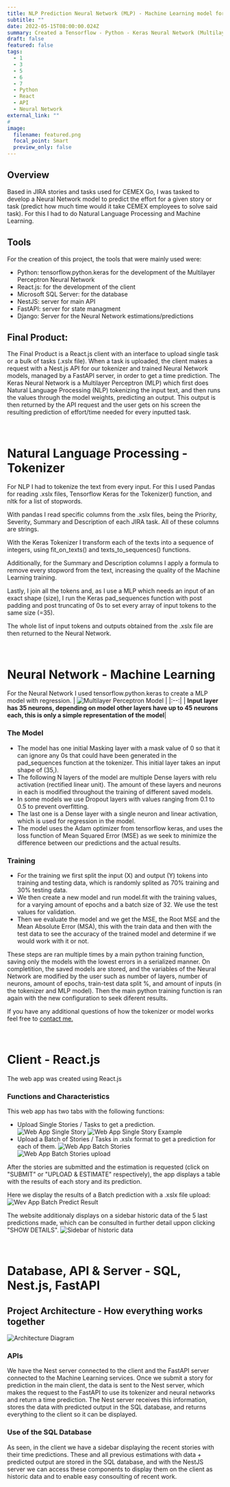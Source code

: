 ```yaml
---
title: NLP Prediction Neural Network (MLP) - Machine Learning model for Cemex
subtitle: ""
date: 2022-05-15T08:00:00.024Z
summary: Created a Tensorflow - Python - Keras Neural Network (Multilayer Perceptron) for Cemex, used for predicting an arbitrary value based on Natural Language Processing. 
draft: false
featured: false
tags:
  - 1
  - 3
  - 5
  - 6
  - 7
  - Python
  - React
  - API
  - Neural Network
external_link: ""
# 
image:
  filename: featured.png
  focal_point: Smart
  preview_only: false
---
```


## Overview
Based in JIRA stories and tasks used for CEMEX Go, I was tasked to develop a Neural Network model to predict the effort for a given story or task (predict how much time would it take CEMEX employees to solve said task). For this I had to do Natural Language Processing and Machine Learning.

## Tools
For the creation of this project, the tools that were mainly used were:
+ Python: tensorflow.python.keras for the development of the Multilayer Perceptron Neural Network
+ React.js: for the development of the client
+ Microsoft SQL Server: for the database
+ NestJS: server for main API
+ FastAPI: server for state managment
+ Django: Server for the Neural Network estimations/predictions

## Final Product:
The Final Product is a React.js client with an interface to upload single task or a bulk of tasks (.xslx file). When a task is uploaded, the client makes a request with a Nest.js API for our tokenizer and trained Neural Network models, managed by a FastAPI server, in order to get a time prediction. The Keras Neural Network is a Multilayer Perceptron (MLP) which first does Natural Language Processing (NLP) tokenizing the input text, and then runs the values through the model weights, predicting an output. This output is then returned by the API request and the user gets on his screen the resulting prediction of effort/time needed for every inputted task. 

<br/>

# Natural Language Processing - Tokenizer
For NLP I had to tokenize the text from every input. For this I used Pandas for reading .xslx files, Tensorflow Keras for the Tokenizer() function, and nltk for a list of stopwords.

With pandas I read specific columns from the .xslx files, being the Priority, Severity, Summary and Description of each JIRA task. All of these columns are strings.

With the Keras Tokenizer I transform each of the texts into a sequence of integers, using fit_on_texts() and texts_to_sequences() functions.

Additionally, for the Summary and Description columns I apply a formula to remove every stopword from the text, increasing the quality of the Machine Learning training.

Lastly, I join all the tokens and, as I use a MLP which needs an input of an exact shape (size), I run the Keras pad_sequences function with post padding and post truncating of 0s to set every array of input tokens to the same size (=35).

The whole list of input tokens and outputs obtained from the .xslx file are then returned to the Neural Network.

<br/>

# Neural Network - Machine Learning
For the Neural Network I used tensorflow.python.keras to create a MLP model with regression.
| ![Multilayer Perceptron Model](img4.png "Multilayer Perceptron") |
|:--:|
| <b>Input layer has 35 neurons, depending on model other layers have up to 45 neurons each, this is only a simple representation of the model</b>|

### The Model
+ The model has one initial Masking layer with a mask value of 0 so that it can ignore any 0s that could have been generated in the pad_sequences function at the tokenizer. This initial layer takes an input shape of (35,).
+ The following N layers of the model are multiple Dense layers with relu activation (rectified linear unit). The amount of these layers and neurons in each is modified throughout the training of different saved models.
+ In some models we use Dropout layers with values ranging from 0.1 to 0.5 to prevent overfitting.
+ The last one is a Dense layer with a single neuron and linear activation, which is used for regression in the model.
+ The model uses the Adam optimizer from tensorflow keras, and uses the loss function of Mean Squared Error (MSE) as we seek to minimize the difference between our predictions and the actual results.

### Training
+ For the training we first split the input (X) and output (Y) tokens into training and testing data, which is randomly splited as 70% training and 30% testing data.
+ We then create a new model and run model.fit with the training values, for a varying amount of epochs and a batch size of 32. We use the test values for validation.
+ Then we evaluate the model and we get the MSE, the Root MSE and the Mean Absolute Error (MSA), this with the train data and then with the test data to see the accuracy of the trained model and determine if we would work with it or not.

These steps are ran multiple times by a main python training function, saving only the models with the lowest errors in a serialized manner. On completition, the saved models are stored, and the variables of the Neural Network are modified by the user such as number of layers, number of neurons, amount of epochs, train-test data split %, and amount of inputs (in the tokenizer and MLP model). Then the main python training function is ran again with the new configuration to seek diferent results.

If you have any additional questions of how the tokenizer or model works feel free to [contact me.](https://lcanoi.netlify.app/#contact)

<br/>

# Client - React.js
The web app was created using React.js 
### Functions and Characteristics
This web app has two tabs with the following functions:
+ Upload Single Stories / Tasks to get a prediction.
![Web App Single Story](img1.png "Single Story")
![Web App Single Story Example](img2.png "Single Story Example")
+ Upload a Batch of Stories / Tasks in .xslx format to get a prediction for each of them.
![Web App Batch Stories](img3.png "Batch of Stories")
![Web App Batch Stories upload](img4.png "Upload file")

After the stories are submitted and the estimation is requested (click on "SUBMIT" or "UPLOAD & ESTIMATE" respectively), the app displays a table with the results of each story and its prediction. 

Here we display the results of a Batch prediction with a .xslx file upload:
![Wev App Batch Predict Result](img6.png "Results of a Batch Prediction")

The website additionaly displays on a sidebar historic data of the 5 last predictions made, which can be consulted in further detail uppon clicking "SHOW DETAILS".
![Sidebar of historic data](img5.png "Last 5 predictions made")

<br/>

# Database, API & Server - SQL, Nest.js, FastAPI
## Project Architecture - How everything works together
![Architecture Diagram](img6.png "Architecture of the project")
### APIs
We have the Nest server connected to the client and the FastAPI server connected to the Machine Learning services.
Once we submit a story for prediction in the main client, the data is sent to the Nest server, which makes the request to the FastAPI to use its tokenizer and neural networks and return a time prediction. The Nest server receives this information, stores the data with predicted output in the SQL database, and returns everything to the client so it can be displayed. 
### Use of the SQL Database
As seen, in the client we have a sidebar displaying the recent stories with their time predictions. These and all previous estimations with data + predicted output are stored in the SQL database, and with the NestJS server we can access these components to display them on the client as historic data and to enable easy consoulting of recent work. 


